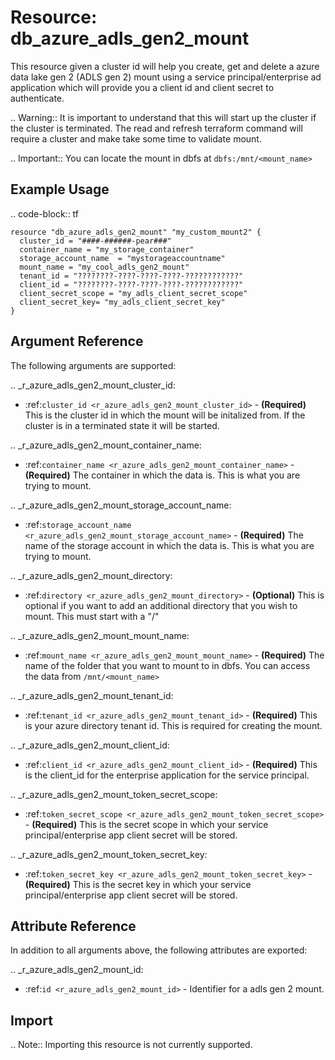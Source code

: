 # Resource: db_azure_adls_gen2_mount

This resource given a cluster id will help you create, get and delete a azure data lake gen 2 (ADLS gen 2) mount using a service 
principal/enterprise ad application which will provide you a client id and client secret to authenticate.

.. Warning:: It is important to understand that this will start up the cluster if the cluster is terminated.
    The read and refresh terraform command will require a cluster and make take some time to validate mount.

.. Important:: You can locate the mount in dbfs at `dbfs:/mnt/<mount_name>`

## Example Usage

.. code-block:: tf

    resource "db_azure_adls_gen2_mount" "my_custom_mount2" {
      cluster_id = "####-######-pear###"
      container_name = "my_storage_container"
      storage_account_name  = "mystorageaccountname"
      mount_name = "my_cool_adls_gen2_mount"
      tenant_id = "????????-????-????-????-????????????"
      client_id = "????????-????-????-????-????????????"
      client_secret_scope = "my_adls_client_secret_scope"
      client_secret_key= "my_adls_client_secret_key"
    }
    
## Argument Reference

The following arguments are supported:

.. _r_azure_adls_gen2_mount_cluster_id:
* :ref:`cluster_id <r_azure_adls_gen2_mount_cluster_id>` - **(Required)** This is the cluster id in which the mount will be initalized
from. If the cluster is in a terminated state it will be started.

.. _r_azure_adls_gen2_mount_container_name:
* :ref:`container_name <r_azure_adls_gen2_mount_container_name>` - **(Required)** The container in which the data is. This 
is what you are trying to mount.

.. _r_azure_adls_gen2_mount_storage_account_name:
* :ref:`storage_account_name <r_azure_adls_gen2_mount_storage_account_name>` - **(Required)** The name of the storage account 
in which the data is. This is what you are trying to mount.

.. _r_azure_adls_gen2_mount_directory:
* :ref:`directory <r_azure_adls_gen2_mount_directory>` - **(Optional)** This is optional if you want to add an additional 
directory that you wish to mount. This must start with a "/"

.. _r_azure_adls_gen2_mount_mount_name:
* :ref:`mount_name <r_azure_adls_gen2_mount_mount_name>` - **(Required)** The name of the folder that you want to mount to
in dbfs. You can access the data from `/mnt/<mount_name>` 

.. _r_azure_adls_gen2_mount_tenant_id:
* :ref:`tenant_id <r_azure_adls_gen2_mount_tenant_id>` - **(Required)** This is your azure directory tenant id. This is 
required for creating the mount.

.. _r_azure_adls_gen2_mount_client_id:
* :ref:`client_id <r_azure_adls_gen2_mount_client_id>` - **(Required)** This is the client_id for the enterprise application 
for the service principal. 

.. _r_azure_adls_gen2_mount_token_secret_scope:
* :ref:`token_secret_scope <r_azure_adls_gen2_mount_token_secret_scope>` - **(Required)** This is the secret scope in which 
your service principal/enterprise app client secret will be stored.

.. _r_azure_adls_gen2_mount_token_secret_key:
* :ref:`token_secret_key <r_azure_adls_gen2_mount_token_secret_key>` - **(Required)** This is the secret key in which 
your service principal/enterprise app client secret will be stored.

## Attribute Reference

In addition to all arguments above, the following attributes are exported:

.. _r_azure_adls_gen2_mount_id:
* :ref:`id <r_azure_adls_gen2_mount_id>` - Identifier for a adls gen 2 mount.


## Import

.. Note:: Importing this resource is not currently supported.